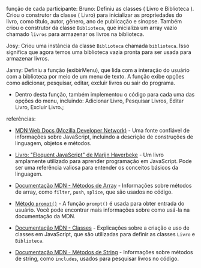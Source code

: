 função de cada participante:
Bruno: Definiu as classes ( Livro e Biblioteca ). Criou o construtor da classe ( Livro) para inicializar as propriedades do livro, como título, autor, gênero, ano de publicação e sinopse. Também criou o construtor da classe `Biblioteca`, que inicializa um array vazio chamado `livros` para armazenar os livros na biblioteca.

Josy: Criou uma instância da classe `Biblioteca` chamada `biblioteca`. Isso significa que agora temos uma biblioteca vazia pronta para ser usada para armazenar livros.

 Janny: Definiu a função (exibirMenu), que lida com a interação do usuário com a biblioteca por meio de um menu de texto. A função exibe opções como adicionar, pesquisar, editar, excluir livros ou sair do programa.
   - Dentro desta função, também implementou o código para cada uma das opções do menu, incluindo: Adicionar Livro, Pesquisar Livros, Editar Livro, Excluir Livro.;

referências:
- [MDN Web Docs (Mozilla Developer Network)](https://developer.mozilla.org/en-US/docs/Web/JavaScript) - Uma fonte confiável de informações sobre JavaScript, incluindo a descrição de construções de linguagem, objetos e métodos.

- [Livro: "Eloquent JavaScript" de Marijn Haverbeke](https://eloquentjavascript.net/) - Um livro amplamente utilizado para aprender programação em JavaScript. Pode ser uma referência valiosa para entender os conceitos básicos da linguagem.

 - [Documentação MDN - Métodos de Array](https://developer.mozilla.org/en-US/docs/Web/JavaScript/Reference/Global_Objects/Array) - Informações sobre métodos de array, como `filter`, `push`, `splice`, que são usados no código.

 - [Método `prompt()`](https://developer.mozilla.org/en-US/docs/Web/API/Window/prompt) - A função `prompt()` é usada para obter entrada do usuário. Você pode encontrar mais informações sobre como usá-la na documentação da MDN.

- [Documentação MDN - Classes](https://developer.mozilla.org/en-US/docs/Web/JavaScript/Reference/Classes) - Explicações sobre a criação e uso de classes em JavaScript, que são utilizadas para definir as classes `Livro` e `Biblioteca`.

- [Documentação MDN - Métodos de String](https://developer.mozilla.org/en-US/docs/Web/JavaScript/Reference/Global_Objects/String) - Informações sobre métodos de string, como `includes`, usados para pesquisar livros no código.
